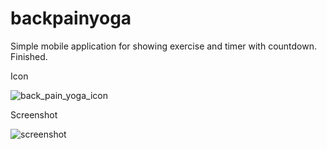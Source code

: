 # backpainyoga
Simple mobile application for showing exercise and timer with countdown. Finished.

Icon

![back_pain_yoga_icon](https://user-images.githubusercontent.com/111296468/213640270-e0a234ae-9869-47bb-830e-e0eb93417939.png)

Screenshot

![screenshot](https://user-images.githubusercontent.com/111296468/213640275-839ed3a3-7c01-41c8-8f82-425975e85ab6.jpeg)
